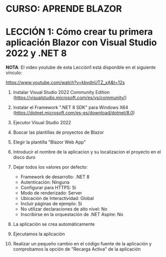 # CURSO: APRENDE BLAZOR

# LECCIÓN 1: Cómo crear tu primera aplicación Blazor con Visual Studio 2022 y .NET 8

**NOTA**: El video youtube de esta Lección1 está disponible en el siguiente vínculo: 

https://www.youtube.com/watch?v=kbvdnUTZ_xA&t=12s

1. Instalar Visual Studio 2022 Community Edition
   (https://visualstudio.microsoft.com/es/vs/community/)

2. Instalar el Framework ".NET 8 SDK" para Windows X64
   (https://dotnet.microsoft.com/es-es/download/dotnet/8.0)

3. Ejecutor Visual Studio 2022 

4. Buscar las plantillas de proyectos de Blazor

5. Elegir la plantilla "Blazor Web App" 

6. Introducir el nombre de la aplicacion y su localizacion el proyecto en el disco duro

7. Dejar todos los valores por defecto:
   - Framework de desarrollo: .NET 8
   - Autenticación: Ninguna
   - Configurar para HTTPS: Si
   - Modo de renderizado: Server
   - Ubicación de Interactividad: Global
   - Incluir páginas de ejemplo: Si
   - No utilizar declaraciones de alto nivel: No
   - Inscribirse en la orquestación de .NET Aspire: No

8. La aplicación se crea automáticamente

9. Ejecutamos la aplicación 

10. Realizar un pequeño cambio en el código fuente de la aplicación y comprobamos la opción de "Recarga Activa" de la aplicación
